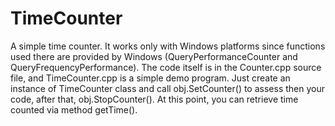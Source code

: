 # TimeCounter
 A simple time counter. It works only with Windows platforms since functions used there are provided by Windows (QueryPerformanceCounter and QueryFrequencyPerformance). 
 The code itself is in the Counter.cpp source file, and TimeCounter.cpp is a simple demo program.
 Just create an instance of TimeCounter class and call obj.SetCounter() to assess then your code, after that, obj.StopCounter(). 
 At this point, you can retrieve time counted via method getTime().
